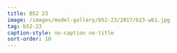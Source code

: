 ```yaml
---
title: B52 23
image: /images/model-gallery/b52-23/2017/b23-wb1.jpg
tag: b52-23
caption-style: no-caption no-title
sort-order: 10
---
```

